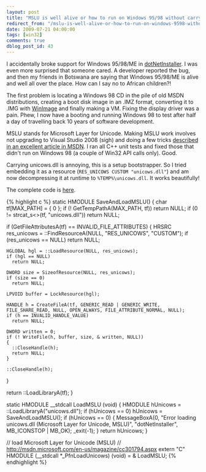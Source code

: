 ```yaml
---
layout: post
title: "MSLU is well alive or how to run on Windows 95/98 without carrying unicows.dll"
redirect_from: "/mslu-is-well-alive-or-how-to-run-on-windows-9598-without-carrying-unicowsdll/"
date: 2009-07-21 04:00:00
tags: [win32]
comments: true
dblog_post_id: 43
---
```

I accidentally broke support for Windows 95/98/ME in [dotNetInstaller](https://github.com/dblock/dotnetinstaller). I was even more surprised that someone cared. A developer reported the bug, and then my friends in Botswana are saying that Windows 95/98/ME is alive and well all over the place. How can I say no to African children?!

The first problem is locating a Windows 98 CD in the pile of old MSDN distributions, creating a boot disk image in an .IMZ format, converting it to .IMG with [WinImage](http://www.winimage.com/index.html) and finally making a VM. Fixing the display driver was a pain. Phew, I now have a booting and running Windows 98 to test after half a day of travelling back 10 years of software development.

MSLU stands for Microsoft Layer for Unicode. Making MSLU work involves not upgrading to Visual Studio 2008 (sigh) and doing a few tricks [described in an excellent article in MSDN](http://msdn.microsoft.com/en-us/magazine/cc301794.aspx). I ran all C++ unit tests and fixed those that didn't run on Windows 98 (a couple of Win32 API calls only). Good.

Carrying unicows.dll is annoying, this is a setup bootstrapper. So I tried embedding it as a resource (`RES_UNICOWS CUSTOM "unicows.dll"`) and am now decompressing it at runtime to `%TEMP%\unicows.dll`. It works beautifully!

The complete code is [here](https://github.com/dblock/dotnetinstaller/blob/master/dotNetInstallerLib/MSLU.cpp).

{% highlight c %}
static HMODULE SaveAndLoadMSLU()
{
  char tf[MAX_PATH] = { 0 };
  if (! GetTempPathA(MAX_PATH, tf))
    return NULL;
  if (0 != strcat_s<>(tf, "unicows.dll"))
    return NULL;

  if (GetFileAttributesA(tf) == INVALID_FILE_ATTRIBUTES)
  {
    HRSRC res_unicows = ::FindResourceA(NULL, "RES_UNICOWS", "CUSTOM");
    if (res_unicows == NULL)
      return NULL;

    HGLOBAL hgl = ::LoadResource(NULL, res_unicows);
    if (hgl == NULL)
      return NULL;

    DWORD size = SizeofResource(NULL, res_unicows);
    if (size == 0)
      return NULL;

    LPVOID buffer = LockResource(hgl);

    HANDLE h = CreateFileA(tf, GENERIC_READ | GENERIC_WRITE, FILE_SHARE_READ, NULL, OPEN_ALWAYS, FILE_ATTRIBUTE_NORMAL, NULL);
    if (h == INVALID_HANDLE_VALUE)
      return NULL;

    DWORD written = 0;
    if (! WriteFile(h, buffer, size, & written, NULL))
    {
      ::CloseHandle(h);
      return NULL;
    }

    ::CloseHandle(h);
  }

  return ::LoadLibraryA(tf);
}

static HMODULE __stdcall LoadMSLU (void)
{
  HMODULE hUnicows = ::LoadLibraryA("unicows.dll");
  if (hUnicows == 0) hUnicows = SaveAndLoadMSLU();
  if (hUnicows == 0)
  {
    MessageBoxA(0, "Error loading unicows.dll (Microsoft Layer for Unicode, MSLU)", "dotNetInstaller", MB_ICONSTOP | MB_OK);
    _exit(-1);
  }
  return hUnicows;
}

// load Microsoft Layer for Unicode (MSLU)
// http://msdn.microsoft.com/en-us/magazine/cc301794.aspx
extern "C" HMODULE (__stdcall *_PfnLoadUnicows) (void) = & LoadMSLU;
{% endhighlight %}
